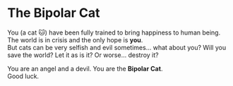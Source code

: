 # The Bipolar Cat

You (a cat :cat:) have been fully trained to bring happiness to human being. The world is in crisis and the only hope is **you**.  
But cats can be very selfish and evil sometimes... what about you? Will you save the world? Let it as is it? Or worse... destroy it?

You are an angel and a devil. You are the **Bipolar Cat**.  
Good luck.
